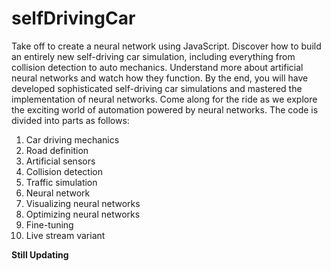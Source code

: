 # selfDrivingCar
Take off to create a neural network using JavaScript. Discover how to build an entirely new self-driving car simulation, including everything from collision detection to auto mechanics. Understand more about artificial neural networks and watch how they function. By the end, you will have developed sophisticated self-driving car simulations and mastered the implementation of neural networks. Come along for the ride as we explore the exciting world of automation powered by neural networks.
The code is divided into parts as follows:

1. Car driving mechanics
2. Road definition
3. Artificial sensors
4. Collision detection
5. Traffic simulation
6. Neural network
7. Visualizing neural networks
8. Optimizing neural networks
9. Fine-tuning
10. Live stream variant

**Still Updating**
